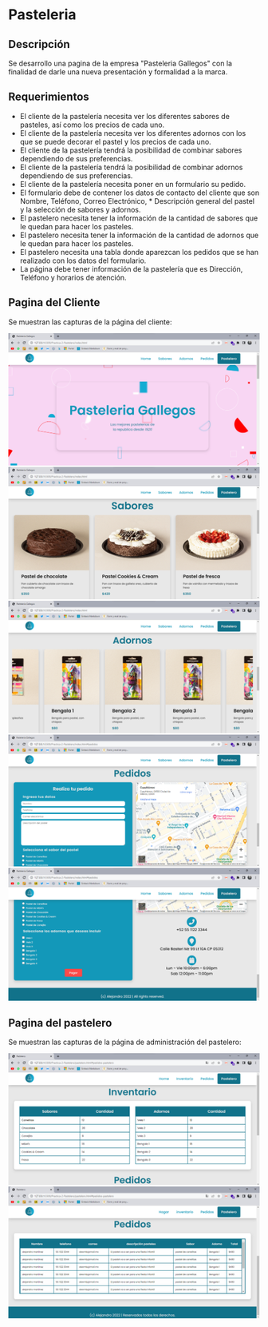 # Pasteleria


## Descripción

Se desarrollo una pagina de la empresa "Pasteleria Gallegos" con la finalidad de darle una nueva presentación y formalidad a la marca.
## Requerimientos

* El cliente de la pastelería necesita ver los diferentes sabores de pasteles, así como los precios de cada uno.
* El cliente de la pastelería necesita ver los diferentes adornos con los que se puede decorar el pastel y los precios de cada uno.
* El cliente de la pastelería tendrá la posibilidad de combinar sabores dependiendo de sus preferencias.
* El cliente de la pastelería tendrá la posibilidad de combinar adornos dependiendo de sus preferencias.
* El cliente de la pastelería necesita poner en un formulario su pedido.
* El formulario debe de contener los datos de contacto del cliente que son Nombre, Teléfono, Correo Electrónico, * Descripción general del pastel y la selección de sabores y adornos.
* El pastelero necesita tener la información de la cantidad de sabores que le quedan para hacer los pasteles.
* El pastelero necesita tener la información de la cantidad de adornos que le quedan para hacer los pasteles.
* El pastelero necesita una tabla donde aparezcan los pedidos que se han realizado con los datos del formulario.
* La página debe tener información de la pastelería que es Dirección, Teléfono y horarios de atención.

## Pagina del Cliente

Se muestran las capturas de la página del cliente:

![Pagina cliente 1](./assets/img/cliente_1.png)
![Pagina cliente 2](./assets/img/cliente_2.png)
![Pagina cliente 3](./assets/img/cliente_3.png)
![Pagina cliente 4](./assets/img/cliente_4.png)
![Pagina cliente 5](./assets/img/cliente_5.png)

## Pagina del pastelero

Se muestran las capturas de la página de administración del pastelero:

![Pagina pastelero 1](./assets/img/pastelero_1.png)
![Pagina pastelero 2](./assets/img/pastelero_2.png)

